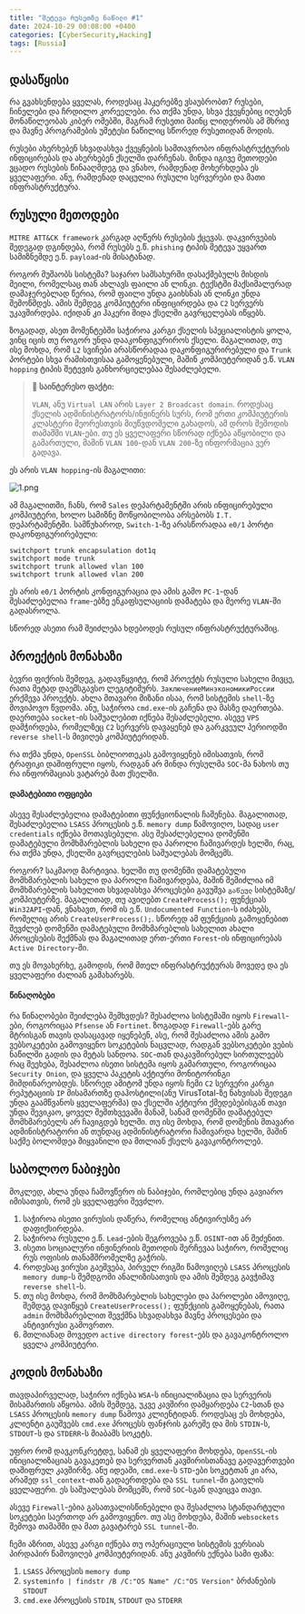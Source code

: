 ```yaml
---
title: "შეტევა რუსეთზე ნაწილი #1"
date: 2024-10-29 00:08:00 +0400
categories: [CyberSecurity,Hacking]
tags: [Russia]
---
```


## დასაწყისი

რა გვახსენდება ყველას, როდესაც ჰაკერებზე ვსაუბრობთ? რუსები, ჩინელები და ჩრდილო კორეელები. რა თქმა უნდა, სხვა ქვეყნებიც იღებენ მონაწილეობას კიბერ ომებში, მაგრამ რუსეთი მაინც ლიდერობს ამ მხრივ და მავნე პროგრამების უმეტესი ნაწილიც სწორედ რუსეთიდან მოდის.

რუსები ახერხებენ სხვადასხვა ქვეყნების სამთავრობო ინფრასტრუქტურის ინფიცირებას და ახერხებენ ქსელში დარჩენას. მინდა იგივე მეთოდები ვცადო რუსების წინააღმდეგ და ვნახო, რამდენად მოხერხდება ეს ყველაფერი. ანუ, რამდენად დაცულია რუსული სერვერები და მათი ინფრასტრუქტურა.

## რუსული მეთოდები

`MITRE ATT&CK framework` კარგად აღწერს რუსების ქცევას. დაკვირვების შედეგად დგინდება, რომ რუსებს ე.წ. `phishing` ტიპის შეტევა უყვართ სამიზნემდე ე.წ. `payload`-ის მისატანად.

როგორ მუშაობს სისტემა? საჯარო სამსახურში დასაქმებულს მისდის მეილი, რომელსაც თან ახლავს ფაილი ან ლინკი. ტექსტში მაქსიმალურად დამაჯერებლად წერია, რომ ფაილი უნდა გაიხსნას ან ლინკი უნდა შემოწმდეს. ამის შემდეგ კომპიუტერი ინფიცირდება და `C2` სერვერს უკავშირდება. იქიდან კი ჰაკერი შიდა ქსელში გავრცელებას იწყებს.

ზოგადად, ასეთ მომენტებში საჭიროა კარგი ქსელის სპეციალისტის ყოლა, ვინც იცის თუ როგორ უნდა დააკონფიგურიროს ქსელი. მაგალითად, თუ ისე მოხდა, რომ `L2` სვიჩები არასწორადაა დაკონფიგურირებული და `Trunk` პორტები სხვა რამისთვისაა გამოყენებული, მაშინ კომპიუტერიდან ე.წ. `VLAN hopping` ტიპის შეტევის განხორციელებაა შესაძლებელი.

> **📰 საინტერესო ფაქტი:**
> 
> `VLAN`, ანუ `Virtual LAN` არის `Layer 2 Broadcast domain`. როდესაც ქსელის ადმინისტრატორს/ინჟინერს სურს, რომ ერთი კომპიუტერის კლასტერი მეორესთვის მიუწვდომელი გახადოს, ამ დროს შემოდის თამაშში `VLAN`-ები. თუ ეს ყველაფერი სწორად იქნება აწყობილი და გამართული, მაშინ `VLAN 100`-დან `VLAN 200`-ზე ინფორმაცია ვერ გადავა.

ეს არის `VLAN hopping`-ის მაგალითი:

![1.png](https://44b4c0.github.io/assets/img/posts/8/1.png)

ამ მაგალითში, ჩანს, რომ `Sales` დეპარტამენტში არის ინფიცირებული კომპიუტერი, ხოლო სამიზნე მოწყობილობა არსებობს `I.T.` დეპარტამენტში. სამწუხაროდ, `Switch-1`-ზე არასწორადაა `e0/1` პორტი დაკონფიგურირებული:

```
switchport trunk encapsulation dot1q
switchport mode trunk
switchport trunk allowed vlan 100
switchport trunk allowed vlan 200
```

ეს არის `e0/1` პორტის კონფიგურაცია და ამის გამო `PC-1`-დან შესაძლებელია `frame`-ებზე ენკაფსულაციის დამატება და მეორე `VLAN`-ში გადასროლა.

სწორედ ასეთი რამ შეიძლება ხდებოდეს რუსულ ინფრასტრუქტურაშიც.

## პროექტის მონახაზი

ბევრი ფიქრის შემდეგ, გადავწყვიტე, რომ პროექტს რუსული სახელი მივცე, რათა მეტად დაემსგავსო ლეგიტიმურს. `ЗаключениеМинэкономикиРоссии` ერქმევა პროექტს. ახლა მთავარი მიზანი ისაა, რომ სისტემის `shell`-ზე მოვიპოვო წვდომა. ანუ, საჭიროა `cmd.exe`-ის გაჩენა და მასზე დაერთება. დაერთება `socket`-ის საშუალებით იქნება შესაძლებელი. ასევე `VPS` დამჭირდება, რომელზეც `C2` სერვერს დავაყენებ და გარკვეულ პერიოდში `reverse shell`-ს მივიღებ კომპიუტერიდან.

რა თქმა უნდა, `OpenSSL` ბიბლიოთეკას გამოვიყენებ იმისათვის, რომ ტრაფიკი დაშიფრული იყოს, რადგან არ მინდა რუსულმა `SOC`-მა ნახოს თუ რა ინფორმაციას ვატარებ მათ ქსელში.

#### დამატებითი ოფციები

ასევე შესაძლებელია დამატებითი ფუნქციონალის ჩაშენება. მაგალითად, შესაძლებელია `LSASS` პროცესის ე.წ. `memory dump` წამოვიღო, სადაც `user credentials` იქნება მოთავსებული. ასე შესაძლებელია დომენში დამატებული მომხმარებლის სახელი და პაროლი ჩამივარდეს ხელში, რაც, რა თქმა უნდა, ქსელში გავრცელების საშუალებას მომცემს.

როგორ? საკმაოდ მარტივია. ხელში თუ დომენში დამატებული მომხმარებლის სახელი და პაროლი ჩამივარდება, მაშინ შემიძლია იმ მომხმარებლის სახელით სხვადასხვა პროცესები გავუშვა `გაწეულ` სისტემაზე/კომპიუტერზე. მაგალითად, თუ ავიღებთ `CreateProcess();` ფუნქციას `Win32API`-დან, ვნახავთ, რომ ის ე.წ. `Undocumented Function`-ს იძახებს, რომელიც არის `CreateUserProcess();`. სწორედ ამ ფუნქციის გამოყენებით შევძლებ დომენში დამატებული მომხმარებლის სახელით ახალი პროცესების შექმნას და მაგალითად ერთ-ერთი `Forest`-ის ინფიცირებას `Active Directory`-ში.

თუ ეს მოვახერხე, გამოდის, რომ მთელ ინფრასტრუქტურას მოვედე და ეს ყველაფერი ძალიან გამახარებს.

#### წინაღობები

რა წინაღობები შეიძლება შემხვდეს? შესაძლოა სისტემაში იყოს `Firewall`-ები, როგორიცაა `Pfsense` ან `Fortinet`. ზოგადად `Firewall`-ებს გარე მტრისგან თავის დასაცავად იყენებენ, ასე, რომ შესაძლოა ამის გამო ვებსოკეტები გამოვიყენო სოკეტების ნაცვლად, რადგან ვებსოკეტები ვების ნაწილში გადის და მეტას სანდოა. `SOC`-თან დაკავშირებულ სირთულეებს რაც შეეხება, შესაძლოა ისეთი სისტემა იყოს გამართული, როგორიცაა `Security Onion`, და ყველა პაკეტის აქტიური მონიტორინგი მიმდინარეობდეს. სწორედ ამიტომ უნდა იყოს ჩემი `C2` სერვერი კარგი რეპუტაციის `IP` მისამართზე დაჰოსტილი(ანუ VirusTotal-ზე ნახვისას შედეგი უნდა გაამწვანოს ყველაფერმა) და ქსელში აქტიური ქმედებებისგან თავი უნდა შევიკაო, ყოველ შემთხვევაში მანამ, სანამ დომენში დამატებულ მომხმარებელს არ ჩავიგდებ ხელში. თუ ისე მოხდა, რომ დომენის მთავარი ადმინისტრატორი ან თუნდაც ადმინისტრატორი ჩამივარდა ხელში, მაშინ საქმე ბოლომდეა მიყვანილი და მთლიან ქსელს გავაკონტროლებ.

## საბოლოო ნაბიჯები

მოკლედ, ახლა უნდა ჩამოვწერო ის ნაბიჯები, რომლებიც უნდა გავიარო იმისათვის, რომ ეს ყველაფერი შევძლო.

1. საჭიროა ისეთი ვირუსის დაწერა, რომელიც ანტივირუსზე არ დაფიქსირდება.
2. საჭიროა რუსული ე.წ. `Lead`-ების შეგროვება ე.წ. `OSINT`-ით ან შეძენით.
3. ისეთი სოციალური ინჟინერიის მეთოდის შერჩევაა საჭირო, რომელიც რუს ოფისის თანამშრომელზე გაჭრის.
4. როდესაც ვირუსი გაეშვება, პირველ რიგში წამოვიღებ `LSASS` პროცესის `memory dump`-ს შემდგომი ანალიზისათვის და ამის შემდეგ გავჭიმავ `reverse shell`-ს.
5. თუ ისე მოხდა, რომ მომხმარებლის სახელები და პაროლები ამოვიღე, შემდეგ დავიწყებ `CreateUserProcess();` ფუნქციის გამოყენებას, რათა `admin` მომხმარებლით შევქმნა სხვადასხვა მავნე პროცესები და ანტივირუსი გამოვრთო.
6. მთლიანად მოვედო `active directory forest`-ებს და გავაკონტროლო ყველა კომპიუტერი.

## კოდის მონახაზი

თავდაპირველად, საჭირო იქნება `WSA`-ს ინიციალიზაცია და სერვერის მისამართის აწყობა. ამის შემდეგ, უკვე კავშირი დამყარდება `C2`-სთან და `LSASS` პროცესის `memory dump` წამოვა კლიენტიდან. როდესაც ეს მოხდება, კლიენტი გაუშვებს `cmd.exe` პროცესს ფანჯრის გარეშე და მის `STDIN`-ს, `STDOUT`-ს და `STDERR`-ს მიაბამს სოკეტს.

უფრო რომ დავკონკრეტდე, სანამ ეს ყველაფერი მოხდება, `OpenSSL`-ის ინიციალიზაციას გავაკეთებ და სერვერთან კავშირისთანავე გადავერთვები დაშიფრულ კავშირზე. ანუ იდეაში, `cmd.exe`-ს `STD`-ები სოკეტთან კი არა, არამედ `ssl_context`-თან გადაერთდება და `SSL tunnel`-ში გაივლის ყველაფერი. ეს საშუალებას მომცემს, რომ `SOC`-სგან დავიცვა თავი.

ასევე `Firewall`-ებია გასათვალისწინებელი და შესაძლოა სტანდარტული სოკეტები საერთოდ არ გამოვიყენო. თუ ასე მოხდება, მაშინ `websockets` შემოვა თამაშში და მათ გავატარებ `SSL tunnel`-ში.

ჩემი აზრით, ასევე კარგი იქნება თუ ოპერაციული სისტემის ვერსიას პირდაპირ წამოვიღებ კომპიუტერიდან. ანუ კავშირს ექნება სამი ფაზა:

1. `LSASS` პროცესის `memory dump`
2. `systeminfo | findstr /B /C:"OS Name" /C:"OS Version"` ბრძანების `STDOUT`
3. `cmd.exe` პროცესის `STDIN`, `STDOUT` და `STDERR`
